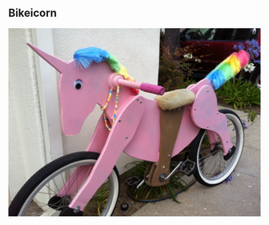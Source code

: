 ## Bikeicorn

![Bikeicorn](https://github.com/sethherr/bikeicorn/blob/gh-pages/images/bikeicorn.jpg?raw=true)